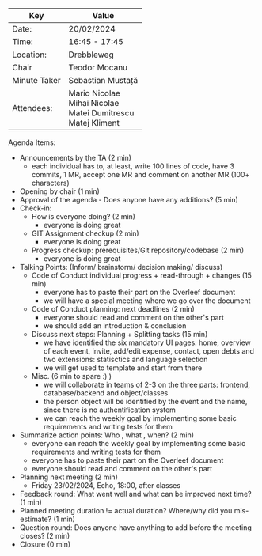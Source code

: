 | Key          | Value                                                                   |
| ------------ | ----------------------------------------------------------------------- |
| Date:        | 20/02/2024                                                              |
| Time:        | 16:45 - 17:45                                                           |
| Location:    | Drebbleweg                                                              |
| Chair        | Teodor Mocanu                                                           |
| Minute Taker | Sebastian Mustață                                                       |
| Attendees:   | Mario Nicolae <br/>Mihai Nicolae<br/>Matei Dumitrescu<br/>Matej Kliment |

Agenda Items:

- Announcements by the TA (2 min)
  - each individual has to, at least, write 100 lines of code, have 3 commits, 1 MR, accept one MR and comment on another MR (100+ characters)
- Opening by chair (1 min)
- Approval of the agenda - Does anyone have any additions? (5 min)
- Check-in:
  - How is everyone doing? (2 min)
    - everyone is doing great
  - GIT Assignment checkup (2 min)
    - everyone is doing great
  - Progress checkup: prerequisites/Git repository/codebase (2 min)
    - everyone is doing great
- Talking Points: (Inform/ brainstorm/ decision making/ discuss)
  - Code of Conduct individual progress + read-through + changes (15 min)
    - everyone has to paste their part on the Overleef document
    - we will have a special meeting where we go over the document
  - Code of Conduct planning: next deadlines (2 min)
    - everyone should read and comment on the other's part
    - we should add an introduction & conclusion
  - Discuss next steps: Planning + Splitting tasks (15 min)
    - we have identified the six mandatory UI pages: home, overview of each event, invite, add/edit expense, contact, open debts and two extensions: statisctics and language selection
    - we will get used to template and start from there
    <!-- - we will read through the points for the basic requirements and choose 2-3 and come up with a solution -->
  - Misc. (6 min to spare :) )
    - we will collaborate in teams of 2-3 on the three parts: frontend, database/backend and object/classes
    - the person object will be identified by the event and the name, since there is no authentification system
    - we can reach the weekly goal by implementing some basic requirements and writing tests for them
- Summarize action points: Who , what , when? (2 min)
  - everyone can reach the weekly goal by implementing some basic requirements and writing tests for them
  - everyone has to paste their part on the Overleef document
  - everyone should read and comment on the other's part
- Planning next meeting (2 min)
  - Friday 23/02/2024, Echo, 18:00, after classes
- Feedback round: What went well and what can be improved next time? (1 min)
- Planned meeting duration != actual duration? Where/why did you mis-estimate? (1 min)
- Question round: Does anyone have anything to add before the meeting closes? (2 min)
- Closure (0 min)

